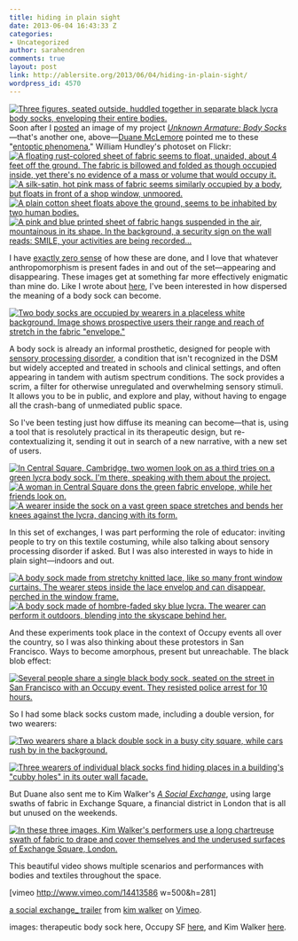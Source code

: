 ```yaml
---
title: hiding in plain sight
date: 2013-06-04 16:43:33 Z
categories:
- Uncategorized
author: sarahendren
comments: true
layout: post
link: http://ablersite.org/2013/06/04/hiding-in-plain-sight/
wordpress_id: 4570
---
```


[![Three figures, seated outside, huddled together in separate black lycra body socks, enveloping their entire bodies.](http://ablersite.files.wordpress.com/2013/06/three_socks_huddled.jpg)](http://ablersite.files.wordpress.com/2013/06/three_socks_huddled.jpg) Soon after I [posted](http://ablersite.org/2013/05/21/normalabnormal-in-prague/) an image of my project [_Unknown Armature: Body Socks_](http://sarahendren.net/2012/01/03/unknown-armature-body-socks/)—that's another one, above—[Duane McLemore](http://www.duanemclemore.com/) pointed me to these "[entoptic phenomena](http://http://www.flickr.com/photos/williamhundley/sets/72157594235409275/)," William Hundley's photoset on Flickr: [![A floating rust-colored sheet of fabric seems to float, unaided, about 4 feet off the ground. The fabric is billowed and folded as though occupied inside, yet there's no evidence of a mass or volume that would occupy it.](http://farm1.staticflickr.com/88/214212878_1e8d6274ed_o.jpg)](http://www.flickr.com/photos/williamhundley/214212878/) [![A silk-satin, hot pink mass of fabric seems similarly occupied by a body, but floats in front of a shop window, unmoored.](http://farm1.staticflickr.com/90/231399930_5dc34dc031_o.jpg)](http://www.flickr.com/photos/williamhundley/231399930/) [![A plain cotton sheet floats above the ground, seems to be inhabited by two human bodies.](http://farm1.staticflickr.com/187/363560296_99525165c9_o.jpg)](http://www.flickr.com/photos/williamhundley/363560296/) [![A pink and blue printed sheet of fabric hangs suspended in the air, mountainous in its shape. In the background, a security sign on the wall reads: SMILE, your activities are being recorded...](http://farm1.staticflickr.com/64/214205624_e4d7596c93_o.jpg)](http://www.flickr.com/photos/williamhundley/214205624/)

I have [exactly zero sense](http://en.wikipedia.org/wiki/Entoptic_phenomenon) of how these are done, and I love that whatever anthropomorphism is present fades in and out of the set—appearing and disappearing. These images get at something far more effectively enigmatic than mine do. Like I wrote about [here](http://sarahendren.net/2012/01/03/unknown-armature-body-socks/), I've been interested in how dispersed the meaning of a body sock can become.

[![Two body socks are occupied by wearers in a placeless white background. Image shows prospective users their range and reach of stretch in the fabric "envelope."](http://ablersite.files.wordpress.com/2013/06/body_sock_products.jpg)](http://ablersite.files.wordpress.com/2013/06/body_sock_products.jpg)

A body sock is already an informal prosthetic, designed for people with [sensory processing disorder](http://en.wikipedia.org/wiki/Sensory_processing_disorder), a condition that isn't recognized in the DSM but widely accepted and treated in schools and clinical settings, and often appearing in tandem with autism spectrum conditions. The sock provides a scrim, a filter for otherwise unregulated and overwhelming sensory stimuli. It allows you to be in public, and explore and play, without having to engage all the crash-bang of unmediated public space.

So I've been testing just how diffuse its meaning can become—that is, using a tool that is resolutely practical in its therapeutic design, but re-contextualizing it, sending it out in search of a new narrative, with a new set of users.

[![In Central Square, Cambridge, two women look on as a third tries on a green lycra body sock. I'm there, speaking with them about the project.](http://ablersite.files.wordpress.com/2012/01/sock_central_saraexplaining-600x450.jpg)](http://ablersite.files.wordpress.com/2012/01/sock_central_saraexplaining-600x450.jpg) [![A woman in Central Square dons the green fabric envelope, while her friends look on.](http://ablersite.files.wordpress.com/2012/01/sock_central_tryingon2-600x450.jpg)](http://ablersite.files.wordpress.com/2012/01/sock_central_tryingon2-600x450.jpg) [![A wearer inside the sock on a vast green space stretches and bends her knees against the lycra, dancing with its form.](http://ablersite.files.wordpress.com/2012/01/sock_sabrina_cityhall.jpg)](http://ablersite.files.wordpress.com/2012/01/sock_sabrina_cityhall.jpg)

In this set of exchanges, I was part performing the role of educator: inviting people to try on this textile costuming, while also talking about sensory processing disorder if asked. But I was also interested in ways to hide in plain sight—indoors and out.

[![A body sock made from stretchy knitted lace, like so many front window curtains. The wearer steps inside the lace envelop and can disappear, perched in the window frame.](http://ablersite.files.wordpress.com/2012/01/sock_front_window-600x337.jpg)](http://ablersite.files.wordpress.com/2012/01/sock_front_window-600x337.jpg) [![A body sock made of hombre-faded sky blue lycra. The wearer can perform it outdoors, blending into the skyscape behind her.](http://ablersite.files.wordpress.com/2012/01/blue_sock_close_sky-600x337.jpg)](http://ablersite.files.wordpress.com/2012/01/blue_sock_close_sky-600x337.jpg)

And these experiments took place in the context of Occupy events all over the country, so I was also thinking about these protestors in San Francisco. Ways to become amorphous, present but unreachable. The black blob effect:

[![Several people share a single black body sock, seated on the street in San Francisco with an Occupy event. They resisted police arrest for 10 hours.](http://ablersite.files.wordpress.com/2013/06/black-blob.jpg)](http://ablersite.files.wordpress.com/2013/06/black-blob.jpg)

So I had some black socks custom made, including a double version, for two wearers:

[![Two wearers share a black double sock in a busy city square, while cars rush by in the background.](http://ablersite.files.wordpress.com/2013/06/sock_double_white_van.jpg)](http://ablersite.files.wordpress.com/2013/06/sock_double_white_van.jpg)

[![Three wearers of individual black socks find hiding places in a building's "cubby holes" in its outer wall facade.](http://ablersite.files.wordpress.com/2013/06/three_socks_blackweb.jpg)](http://ablersite.files.wordpress.com/2013/06/three_socks_blackweb.jpg)

But Duane also sent me to Kim Walker's [_A Social Exchange_](http://kimberlycwalker.com/k/projects_exchange_show.html#grid), using large swaths of fabric in Exchange Square, a financial district in London that is all but unused on the weekends.

[![In these three images, Kim Walker's performers use a long chartreuse swath of fabric to drape and cover themselves and the underused surfaces of Exchange Square, London.](http://ablersite.files.wordpress.com/2013/06/kimwalker_act-one-938x1024.jpg)](http://ablersite.files.wordpress.com/2013/06/kimwalker_act-one-938x1024.jpg)

This beautiful video shows multiple scenarios and performances with bodies and textiles throughout the space.

[vimeo http://www.vimeo.com/14413586 w=500&h=281]

[a social exchange_ trailer](http://vimeo.com/14413586) from [kim walker](http://vimeo.com/kimberlycwalker) on [Vimeo](http://vimeo.com).

images: therapeutic body sock here, Occupy SF [here](http://www.dailykos.com/story/2012/01/21/1056998/-Heroic-Occupiers-Close-BoA-Hold-Off-Police-for-10-Hours), and Kim Walker [here](http://eat-collective.com/?page_id=611).
